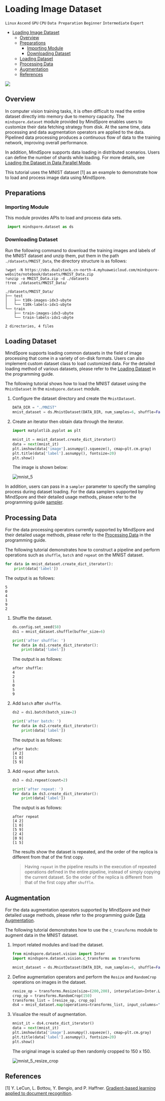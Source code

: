 # Loading Image Dataset

`Linux` `Ascend` `GPU` `CPU` `Data Preparation` `Beginner` `Intermediate` `Expert`

<!-- TOC -->

- [Loading Image Dataset](#loading-image-dataset)
    - [Overview](#overview)
    - [Preparations](#preparations)
        - [Importing Module](#importing-module)
        - [Downloading Dataset](#downloading-dataset)
    - [Loading Dataset](#loading-dataset)
    - [Processing Data](#processing-data)
    - [Augmentation](#augmentation)
    - [References](#references)

<!-- /TOC -->

<a href="https://gitee.com/mindspore/docs/blob/master/tutorials/training/source_en/use/load_dataset_image.md" target="_blank"><img src="../_static/logo_source.png"></a>

## Overview

In computer vision training tasks, it is often difficult to read the entire dataset directly into memory due to memory capacity. The `mindspore.dataset` module provided by MindSpore enables users to customize their data fetching strategy from disk. At the same time, data processing and data augmentation operators are applied to the data. Pipelined data processing produces a continuous flow of data to the training network, improving overall performance.

In addition, MindSpore supports data loading in distributed scenarios. Users can define the number of shards while loading. For more details, see [Loading the Dataset in Data Parallel Mode](https://www.mindspore.cn/tutorial/training/en/master/advanced_use/distributed_training_ascend.html#loading-the-dataset-in-data-parallel-mode).

This tutorial uses the MNIST dataset [1] as an example to demonstrate how to load and process image data using MindSpore.

## Preparations

### Importing Module

This module provides APIs to load and process data sets.

   ```python
    import mindspore.dataset as ds
   ```

### Downloading Dataset

Run the following command to download the training images and labels of the MNIST dataset and unzip them, put them in the path `./datasets/MNIST_Data`, the directory structure is as follows:

```text
!wget -N https://obs.dualstack.cn-north-4.myhuaweicloud.com/mindspore-website/notebook/datasets/MNIST_Data.zip
!unzip -o MNIST_Data.zip -d ./datasets
!tree ./datasets/MNIST_Data/
```

```text
./datasets/MNIST_Data/
├── test
│   ├── t10k-images-idx3-ubyte
│   └── t10k-labels-idx1-ubyte
└── train
    ├── train-images-idx3-ubyte
    └── train-labels-idx1-ubyte

2 directories, 4 files
```

## Loading Dataset

MindSpore supports loading common datasets in the field of image processing that come in a variety of on-disk formats. Users can also implement custom dataset class to load customized data. For the detailed loading method of various datasets, please refer to the [Loading Dataset](https://www.mindspore.cn/doc/programming_guide/en/master/dataset_loading.html) in the programming guide.

The following tutorial shows how to load the MNIST dataset using the `MnistDataset` in the `mindspore.dataset` module.

1. Configure the dataset directory and create the `MnistDataset`.

    ```python
    DATA_DIR = "./MNIST"
    mnist_dataset = ds.MnistDataset(DATA_DIR, num_samples=6, shuffle=False)
    ```

2. Create an iterator then obtain data through the iterator.

    ```python
    import matplotlib.pyplot as plt

    mnist_it = mnist_dataset.create_dict_iterator()
    data = next(mnist_it)
    plt.imshow(data['image'].asnumpy().squeeze(), cmap=plt.cm.gray)
    plt.title(data['label'].asnumpy(), fontsize=20)
    plt.show()
    ```

    The image is shown below:

    ![mnist_5](./images/mnist_5.png)

In addition, users can pass in a `sampler` parameter to specify the sampling process during dataset loading. For the data samplers supported by MindSpore and their detailed usage methods, please refer to the programming guide [sampler](https://www.mindspore.cn/doc/programming_guide/en/master/sampler.html).

## Processing Data

For the data processing operators currently supported by MindSpore and their detailed usage methods, please refer to the [Processing Data](https://www.mindspore.cn/doc/programming_guide/en/master/pipeline.html) in the programming guide.

The following tutorial demonstrates how to construct a pipeline and perform operations such as `shuffle`, `batch` and `repeat` on the MNIST dataset.

```python
for data in mnist_dataset.create_dict_iterator():
    print(data['label'])
```

The output is as follows:

```text
5
0
4
1
9
2
```

1. Shuffle the dataset.

    ```python
    ds.config.set_seed(58)
    ds1 = mnist_dataset.shuffle(buffer_size=6)

    print('after shuffle: ')
    for data in ds1.create_dict_iterator():
        print(data['label'])
    ```

    The output is as follows:

    ```text
    after shuffle:
    4
    2
    1
    0
    5
    9
    ```

2. Add `batch` after `shuffle`.

    ```python
    ds2 = ds1.batch(batch_size=2)

    print('after batch: ')
    for data in ds2.create_dict_iterator():
        print(data['label'])
    ```

    The output is as follows:

    ```text
    after batch:
    [4 2]
    [1 0]
    [5 9]
    ```

3. Add `repeat` after `batch`.

    ```python
    ds3 = ds2.repeat(count=2)

    print('after repeat: ')
    for data in ds3.create_dict_iterator():
        print(data['label'])
    ```

    The output is as follows:

    ```text
    after repeat
    [4 2]
    [1 0]
    [5 9]
    [2 4]
    [0 9]
    [1 5]
    ```

    The results show the dataset is repeated, and the order of the replica is different from that of the first copy.

    > Having `repeat` in the pipeline results in the execution of repeated operations defined in the entire pipeline, instead of simply copying the current dataset. So the order of the replica is different from that of the first copy after `shuffle`.

## Augmentation

For the data augmentation operators supported by MindSpore and their detailed usage methods, please refer to the programming guide [Data Augmentation](https://www.mindspore.cn/doc/programming_guide/en/master/augmentation.html).

The following tutorial demonstrates how to use the `c_transforms` module to augment data in the MNIST dataset.

1. Import related modules and load the dataset.

    ```python
    from mindspore.dataset.vision import Inter
    import mindspore.dataset.vision.c_transforms as transforms

    mnist_dataset = ds.MnistDataset(DATA_DIR, num_samples=6, shuffle=False)
    ```

2. Define augmentation operators and perform the `Resize` and `RandomCrop` operations on images in the dataset.

    ```python
    resize_op = transforms.Resize(size=(200,200), interpolation=Inter.LINEAR)
    crop_op = transforms.RandomCrop(150)
    transforms_list = [resize_op, crop_op]
    ds4 = mnist_dataset.map(operations=transforms_list, input_columns="image")
    ```

3. Visualize the result of augmentation.

    ```python
    mnist_it = ds4.create_dict_iterator()
    data = next(mnist_it)
    plt.imshow(data['image'].asnumpy().squeeze(), cmap=plt.cm.gray)
    plt.title(data['label'].asnumpy(), fontsize=20)
    plt.show()
    ```

    The original image is scaled up then randomly cropped to 150 x 150.

    ![mnist_5_resize_crop](./images/mnist_5_resize_crop.png)

## References

[1] Y. LeCun, L. Bottou, Y. Bengio, and P. Haffner. [Gradient-based learning applied to document recognition](http://yann.lecun.com/exdb/publis/pdf/lecun-98.pdf).
